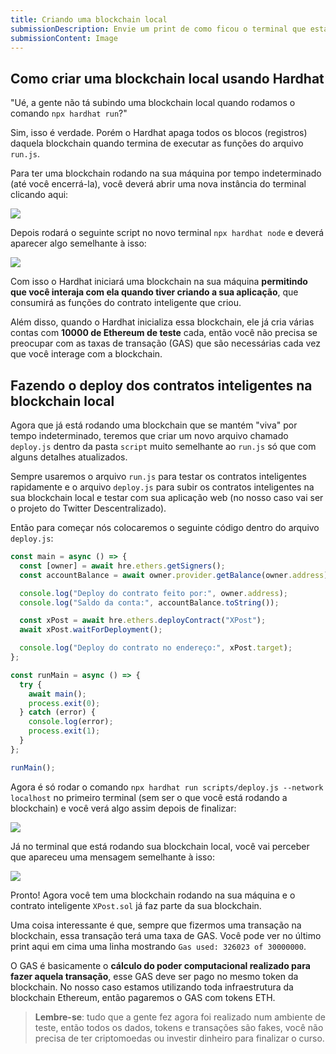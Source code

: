 ```yaml
---
title: Criando uma blockchain local
submissionDescription: Envie um print de como ficou o terminal que está rodando sua blockchain local depois de ter rodado o script 'npx hardhat run scripts/deploy.js --network localhost'
submissionContent: Image
---
```


## Como criar uma blockchain local usando Hardhat

"Ué, a gente não tá subindo uma blockchain local quando rodamos o comando `npx hardhat run`?"

Sim, isso é verdade. Porém o Hardhat apaga todos os blocos (registros) daquela blockchain quando termina de executar as funções do arquivo `run.js`.

Para ter uma blockchain rodando na sua máquina por tempo indeterminado (até você encerrá-la), você deverá abrir uma nova instância do terminal clicando aqui:

![](https://raw.githubusercontent.com/menthorlabs/courses/main/images/2023-09-16-11-16-37.png)

Depois rodará o seguinte script no novo terminal `npx hardhat node` e deverá aparecer algo semelhante à isso:

![](https://raw.githubusercontent.com/menthorlabs/courses/main/images/2023-08-27-17-12-17.png)

Com isso o Hardhat iniciará uma blockchain na sua máquina **permitindo que você interaja com ela quando tiver criando a sua aplicação**, que consumirá as funções do contrato inteligente que criou.

Além disso, quando o Hardhat inicializa essa blockchain, ele já cria várias contas com **10000 de Ethereum de teste** cada, então você não precisa se preocupar com as taxas de transação (GAS) que são necessárias cada vez que você interage com a blockchain.

## Fazendo o deploy dos contratos inteligentes na blockchain local

Agora que já está rodando uma blockchain que se mantém "viva" por tempo indeterminado, teremos que criar um novo arquivo chamado `deploy.js` dentro da pasta `script` muito semelhante ao `run.js` só que com alguns detalhes atualizados.

Sempre usaremos o arquivo `run.js` para testar os contratos inteligentes rapidamente e o arquivo `deploy.js` para subir os contratos inteligentes na sua blockchain local e testar com sua aplicação web (no nosso caso vai ser o projeto do Twitter Descentralizado).

Então para começar nós colocaremos o seguinte código dentro do arquivo `deploy.js`:

```js [deploy.js]
const main = async () => {
  const [owner] = await hre.ethers.getSigners();
  const accountBalance = await owner.provider.getBalance(owner.address);

  console.log("Deploy do contrato feito por:", owner.address);
  console.log("Saldo da conta:", accountBalance.toString());

  const xPost = await hre.ethers.deployContract("XPost");
  await xPost.waitForDeployment();

  console.log("Deploy do contrato no endereço:", xPost.target);
};

const runMain = async () => {
  try {
    await main();
    process.exit(0);
  } catch (error) {
    console.log(error);
    process.exit(1);
  }
};

runMain();
```

Agora é só rodar o comando `npx hardhat run scripts/deploy.js --network localhost` no primeiro terminal (sem ser o que você está rodando a blockchain) e você verá algo assim depois de finalizar:

![](https://raw.githubusercontent.com/menthorlabs/courses/main/images/2023-08-27-17-31-12.png)

Já no terminal que está rodando sua blockchain local, você vai perceber que apareceu uma mensagem semelhante à isso:

![](https://raw.githubusercontent.com/menthorlabs/courses/main/images/2023-08-27-17-33-00.png)

Pronto! Agora você tem uma blockchain rodando na sua máquina e o contrato inteligente `XPost.sol` já faz parte da sua blockchain.

Uma coisa interessante é que, sempre que fizermos uma transação na blockchain, essa transação terá uma taxa de GAS. Você pode ver no último print aqui em cima uma linha mostrando `Gas used: 326023 of 30000000`.

O GAS é basicamente o **cálculo do poder computacional realizado para fazer aquela transação**, esse GAS deve ser pago no mesmo token da blockchain. No nosso caso estamos utilizando toda infraestrutura da blockchain Ethereum, então pagaremos o GAS com tokens ETH.

> **Lembre-se**: tudo que a gente fez agora foi realizado num ambiente de teste, então todos os dados, tokens e transações são fakes, você não precisa de ter criptomoedas ou investir dinheiro para finalizar o curso.